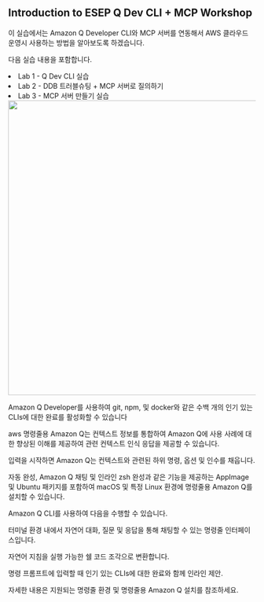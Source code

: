 ## Introduction to ESEP Q Dev CLI + MCP Workshop

이 실습에서는 Amazon Q Developer CLI와 MCP 서버를 연동해서 AWS 클라우드 운영시 사용하는 방법을 알아보도록 하겠습니다.

다음 실습 내용을 포함합니다. 

<li>Lab 1 - Q Dev CLI 실습</li>
<li>Lab 2 - DDB 트러블슈팅 + MCP 서버로 질의하기 </li>
<li>Lab 3 - MCP 서버 만들기 실습</li>

<img src="https://d2908q01vomqb2.cloudfront.net/7719a1c782a1ba91c031a682a0a2f8658209adbf/2025/05/20/cli-persistence.png" width="600">

Amazon Q Developer를 사용하여 git, npm, 및 docker와 같은 수백 개의 인기 있는 CLIs에 대한 완료를 활성화할 수 있습니다

aws 명령줄용 Amazon Q는 컨텍스트 정보를 통합하여 Amazon Q에 사용 사례에 대한 향상된 이해를 제공하여 관련 컨텍스트 인식 응답을 제공할 수 있습니다. 

입력을 시작하면 Amazon Q는 컨텍스트와 관련된 하위 명령, 옵션 및 인수를 채웁니다.

자동 완성, Amazon Q 채팅 및 인라인 zsh 완성과 같은 기능을 제공하는 AppImage 및 Ubuntu 패키지를 포함하여 macOS 및 특정 Linux 환경에 명령줄용 Amazon Q를 설치할 수 있습니다. 

Amazon Q CLI를 사용하여 다음을 수행할 수 있습니다.

터미널 환경 내에서 자연어 대화, 질문 및 응답을 통해 채팅할 수 있는 명령줄 인터페이스입니다.

자연어 지침을 실행 가능한 쉘 코드 조각으로 변환합니다.

명령 프롬프트에 입력할 때 인기 있는 CLIs에 대한 완료와 함께 인라인 제안.

자세한 내용은 지원되는 명령줄 환경 및 명령줄용 Amazon Q 설치를 참조하세요.




